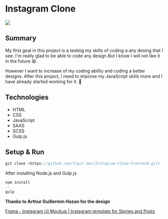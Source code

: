 # Instagram Clone
![](project.gif)

## Summary

My first goal in this project is a testing my skills of coding a any desing that I see. I'm really glad to be able to code any design.But I know I will not like it in the future 😄.

However I want to increase of my coding ability and coding a better designs. After this project, I need to improve my JavaScript skills more and I have already started working for it. 🥳

## Technologies

- HTML
- CSS
- JavaScript
- SAAS
- SCSS
- Gulp.js

## Setup & Run

```jsx
git clone <https://github.com/Yigit-dev/Instagram-Clone-Frontend.git>
```

After installing Node.js and Gulp.js

```jsx
npm install
--
gulp
```


**Thanks to Arthur Guillermin Hazan for the design**

[Figma - Instagram UI Mockup | Instagram template for Stories and Posts](https://www.figma.com/community/file/789166775630186057)
